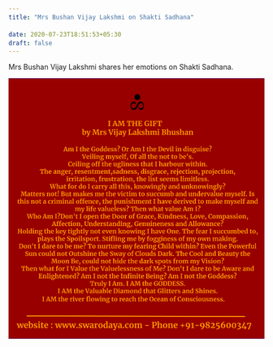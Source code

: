 ```yaml
---
title: "Mrs Bushan Vijay Lakshmi on Shakti Sadhana"

date: 2020-07-23T18:51:53+05:30
draft: false
---
```


Mrs Bushan Vijay Lakshmi shares her emotions on Shakti Sadhana.

<img src="/img/testimonials/mrs_vijay_lakshmi.png" style="max-width: 100%; height: auto;">

